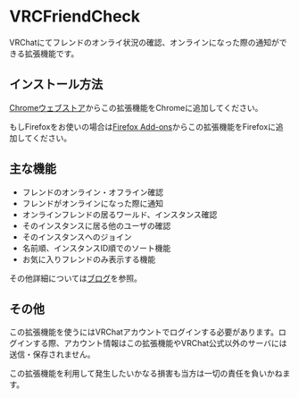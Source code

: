 # VRCFriendCheck
VRChatにてフレンドのオンライ状況の確認、オンラインになった際の通知ができる拡張機能です。

## インストール方法
[Chromeウェブストア](https://chrome.google.com/webstore/detail/vrcfriendcheck/fkhfmlkfiaafmoaobaofhldnlgapekhl)からこの拡張機能をChromeに追加してください。

もしFirefoxをお使いの場合は[Firefox Add-ons](https://addons.mozilla.org/ja/firefox/addon/vrcfriendcheck/)からこの拡張機能をFirefoxに追加してください。

## 主な機能
- フレンドのオンライン・オフライン確認
- フレンドがオンラインになった際に通知
- オンラインフレンドの居るワールド、インスタンス確認
- そのインスタンスに居る他のユーザの確認
- そのインスタンスへのジョイン
- 名前順、インスタンスID順でのソート機能
- お気に入りフレンドのみ表示する機能


その他詳細については[ブログ](http://mnao305.hatenablog.com/entry/2018/11/23/121133)を参照。

## その他
この拡張機能を使うにはVRChatアカウントでログインする必要があります。ログインする際、アカウント情報はこの拡張機能やVRChat公式以外のサーバには送信・保存されません。

この拡張機能を利用して発生したいかなる損害も当方は一切の責任を負いかねます。
